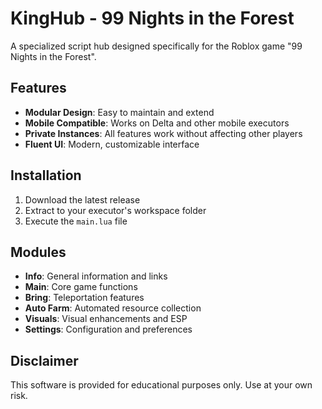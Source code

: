 # KingHub - 99 Nights in the Forest

A specialized script hub designed specifically for the Roblox game "99 Nights in the Forest".

## Features

- **Modular Design**: Easy to maintain and extend
- **Mobile Compatible**: Works on Delta and other mobile executors
- **Private Instances**: All features work without affecting other players
- **Fluent UI**: Modern, customizable interface

## Installation

1. Download the latest release
2. Extract to your executor's workspace folder
3. Execute the `main.lua` file

## Modules

- **Info**: General information and links
- **Main**: Core game functions
- **Bring**: Teleportation features
- **Auto Farm**: Automated resource collection
- **Visuals**: Visual enhancements and ESP
- **Settings**: Configuration and preferences

## Disclaimer

This software is provided for educational purposes only. Use at your own risk.
